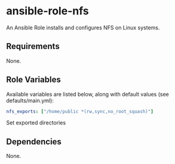 # ansible-role-nfs

An Ansible Role installs and configures NFS on Linux systems.

## Requirements

None.

## Role Variables

Available variables are listed below, along with default values (see defaults/main.yml):

```yml
nfs_exports: ["/home/public *(rw,sync,no_root_squash)"]
```

Set exported directories

## Dependencies

None.

